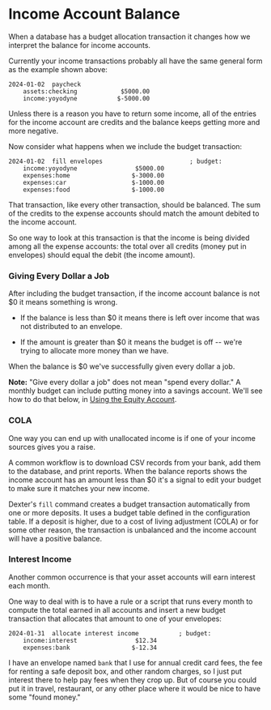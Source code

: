 # Income Account Balance

When a database has a budget allocation transaction it changes how we interpret the balance for income accounts.

Currently your income transactions probably all have the same general form as the example shown above:
```plain
2024-01-02  paycheck
    assets:checking            $5000.00
    income:yoyodyne           $-5000.00
```
Unless there is a reason you have to return some income, all of the entries for the income account are credits and the balance keeps getting more and more negative.

Now consider what happens when we include the budget transaction:
```plain
2024-01-02  fill envelopes                        ; budget:
    income:yoyodyne                $5000.00
    expenses:home                 $-3000.00
    expenses:car                  $-1000.00
    expenses:food                 $-1000.00
```

That transaction, like every other transaction, should be balanced.
The sum of the credits to the expense accounts should match the amount debited to the income account.

So one way to look at this transaction is that the income is being divided among all the expense accounts:  the total over all credits (money put in envelopes) should equal the debit (the income amount).

### Giving Every Dollar a Job

After including the budget transaction, if the income account balance is not $0 it means something is wrong.

* If the balance is less than $0 it means there is left over income that was not distributed to an envelope.

* If the amount is greater than $0 it means the budget is off -- we're trying to allocate more money than we have.

When the balance is $0 we've successfully given every dollar a job.

**Note:**  "Give every dollar a job" does not mean "spend every dollar."  A monthly budget can include putting money into a savings account.  We'll see how to do that below, in [Using the Equity Account](#using-the-equity-account).

### COLA

One way you can end up with unallocated income is if one of your income sources gives you a raise.

A common workflow is to download CSV records from your bank, add them to the database, and print reports.
When the balance reports shows the income account has an amount less than $0 it's a signal to edit your budget to make sure it matches your new income.

Dexter's `fill` command creates a budget transaction automatically from one or more deposits.
It uses a budget table defined in the configuration table.
If a deposit is higher, due to a cost of living adjustment (COLA) or for some other reason, the transaction is unbalanced and the income account will have a positive balance.

### Interest Income

Another common occurrence is that your asset accounts will earn interest each month.

One way to deal with is to have a rule or a script that runs every month to compute the total earned in all accounts and insert a new budget transaction that allocates that amount to one of your envelopes:
```plain
2024-01-31  allocate interest income           ; budget:
    income:interest                $12.34
    expenses:bank                 $-12.34
```
I have an envelope named `bank` that I use for annual credit card fees, the fee for renting a safe deposit box, and other random charges, so I just put interest there to help pay fees when they crop up.
But of course you could put it in travel, restaurant, or any other place where it would be nice to have some "found money."

